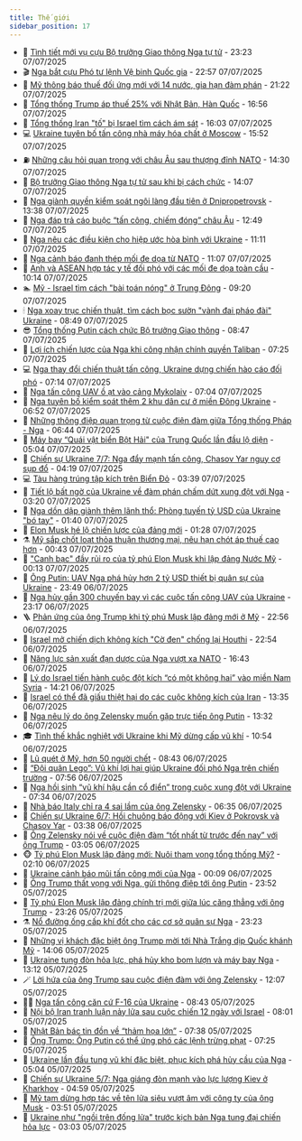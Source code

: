 ```yaml
---
title: Thế giới
sidebar_position: 17
---
```


<!-- dantri-the-gioi:START -->
- 🌋 [Tình tiết mới vụ cựu Bộ trưởng Giao thông Nga tự tử](https://dantri.com.vn/the-gioi/tinh-tiet-moi-vu-cuu-bo-truong-giao-thong-nga-tu-tu-20250708061150142.htm) - 23:23 07/07/2025
- 🎬 [Nga bắt cựu Phó tư lệnh Vệ binh Quốc gia](https://dantri.com.vn/the-gioi/nga-bat-cuu-pho-tu-lenh-ve-binh-quoc-gia-20250708052958492.htm) - 22:57 07/07/2025
- 🧰 [Mỹ thông báo thuế đối ứng mới với 14 nước, gia hạn đàm phán](https://dantri.com.vn/the-gioi/my-thong-bao-thue-doi-ung-moi-voi-14-nuoc-gia-han-dam-phan-20250708040943011.htm) - 21:22 07/07/2025
- 🌋 [Tổng thống Trump áp thuế 25% với Nhật Bản, Hàn Quốc](https://dantri.com.vn/the-gioi/tong-thong-trump-ap-thue-25-voi-nhat-ban-han-quoc-20250707234228442.htm) - 16:56 07/07/2025
- 🗽 [Tổng thống Iran &quot;tố&quot; bị Israel tìm cách ám sát](https://dantri.com.vn/the-gioi/tong-thong-iran-to-bi-israel-tim-cach-am-sat-20250707211653367.htm) - 16:03 07/07/2025
- 💻 [Ukraine tuyên bố tấn công nhà máy hóa chất ở Moscow](https://dantri.com.vn/the-gioi/ukraine-tuyen-bo-tan-cong-nha-may-hoa-chat-o-moscow-20250707214442926.htm) - 15:52 07/07/2025
- ⛽️ [Những câu hỏi quan trọng với châu Âu sau thượng đỉnh NATO](https://dantri.com.vn/the-gioi/nhung-cau-hoi-quan-trong-voi-chau-au-sau-thuong-dinh-nato-20250707212041294.htm) - 14:30 07/07/2025
- 🤩 [Bộ trưởng Giao thông Nga tự tử sau khi bị cách chức](https://dantri.com.vn/the-gioi/bo-truong-giao-thong-nga-tu-tu-sau-khi-bi-cach-chuc-20250707204959840.htm) - 14:07 07/07/2025
- 🧐 [Nga giành quyền kiểm soát ngôi làng đầu tiên ở Dnipropetrovsk](https://dantri.com.vn/the-gioi/nga-gianh-quyen-kiem-soat-ngoi-lang-dau-tien-o-dnipropetrovsk-20250707201716875.htm) - 13:38 07/07/2025
- 🎊 [Nga đáp trả cáo buộc “tấn công, chiếm đóng” châu Âu](https://dantri.com.vn/the-gioi/nga-dap-tra-cao-buoc-tan-cong-chiem-dong-chau-au-20250707183016747.htm) - 12:49 07/07/2025
- 📝 [Nga nêu các điều kiện cho hiệp ước hòa bình với Ukraine](https://dantri.com.vn/the-gioi/nga-neu-cac-dieu-kien-cho-hiep-uoc-hoa-binh-voi-ukraine-20250707180136857.htm) - 11:11 07/07/2025
- 🤡 [Nga cảnh báo đanh thép mối đe dọa từ NATO](https://dantri.com.vn/the-gioi/nga-canh-bao-danh-thep-moi-de-doa-tu-nato-20250707175212919.htm) - 11:07 07/07/2025
- 🥷 [Anh và ASEAN hợp tác y tế đối phó với các mối đe dọa toàn cầu](https://dantri.com.vn/the-gioi/anh-va-asean-hop-tac-y-te-doi-pho-voi-cac-moi-de-doa-toan-cau-20250707170844516.htm) - 10:14 07/07/2025
- 🏊 [Mỹ - Israel tìm cách &quot;bài toán nóng&quot; ở Trung Đông](https://dantri.com.vn/the-gioi/my-israel-tim-cach-bai-toan-nong-o-trung-dong-20250707152404215.htm) - 09:20 07/07/2025
- 🕯 [Nga xoay trục chiến thuật, tìm cách bọc sườn &quot;vành đai pháo đài&quot; Ukraine](https://dantri.com.vn/the-gioi/nga-xoay-truc-chien-thuat-tim-cach-boc-suon-vanh-dai-phao-dai-ukraine-20250707150703986.htm) - 08:49 07/07/2025
- 😎 [Tổng thống Putin cách chức Bộ trưởng Giao thông](https://dantri.com.vn/the-gioi/tong-thong-putin-cach-chuc-bo-truong-giao-thong-20250707152620101.htm) - 08:47 07/07/2025
- 🌈 [Lợi ích chiến lược của Nga khi công nhận chính quyền Taliban](https://dantri.com.vn/the-gioi/loi-ich-chien-luoc-cua-nga-khi-cong-nhan-chinh-quyen-taliban-20250707142353886.htm) - 07:25 07/07/2025
- 💻 [Nga thay đổi chiến thuật tấn công, Ukraine dựng chiến hào cáo đối phó](https://dantri.com.vn/the-gioi/nga-thay-doi-chien-thuat-tan-cong-ukraine-dung-chien-hao-cao-doi-pho-20250707141117138.htm) - 07:14 07/07/2025
- 🤖 [Nga tấn công UAV ồ ạt vào cảng Mykolaiv](https://dantri.com.vn/the-gioi/nga-tan-cong-uav-o-at-vao-cang-mykolaiv-20250707140326100.htm) - 07:04 07/07/2025
- 🦏 [Nga tuyên bố kiểm soát thêm 2 khu dân cư ở miền Đông Ukraine](https://dantri.com.vn/the-gioi/nga-tuyen-bo-kiem-soat-them-2-khu-dan-cu-o-mien-dong-ukraine-20250707135211842.htm) - 06:52 07/07/2025
- 🌁 [Những thông điệp quan trọng từ cuộc điện đàm giữa Tổng thống Pháp - Nga](https://dantri.com.vn/the-gioi/nhung-thong-diep-quan-trong-tu-cuoc-dien-dam-giua-tong-thong-phap-nga-20250707133559605.htm) - 06:44 07/07/2025
- 🐘 [Máy bay “Quái vật biển Bột Hải&quot; của Trung Quốc lần đầu lộ diện](https://dantri.com.vn/the-gioi/may-bay-quai-vat-bien-bot-hai-cua-trung-quoc-lan-dau-lo-dien-20250707114800276.htm) - 05:04 07/07/2025
- 🥷 [Chiến sự Ukraine 7/7: Nga đẩy mạnh tấn công, Chasov Yar nguy cơ sụp đổ](https://dantri.com.vn/the-gioi/chien-su-ukraine-77-nga-day-manh-tan-cong-chasov-yar-nguy-co-sup-do-20250707103159739.htm) - 04:19 07/07/2025
- 💻 [Tàu hàng trúng tập kích trên Biển Đỏ](https://dantri.com.vn/the-gioi/tau-hang-trung-tap-kich-tren-bien-do-20250707103425069.htm) - 03:39 07/07/2025
- 🎡 [Tiết lộ bất ngờ của Ukraine về đàm phán chấm dứt xung đột với Nga](https://dantri.com.vn/the-gioi/tiet-lo-bat-ngo-cua-ukraine-ve-dam-phan-cham-dut-xung-dot-voi-nga-20250707100251365.htm) - 03:20 07/07/2025
- 🧰 [Nga dồn dập giành thêm lãnh thổ: Phòng tuyến tỷ USD của Ukraine &quot;bó tay&quot;](https://dantri.com.vn/the-gioi/nga-don-dap-gianh-them-lanh-tho-phong-tuyen-ty-usd-cua-ukraine-bo-tay-20250707075853996.htm) - 01:40 07/07/2025
- 🥸 [Elon Musk hé lộ chiến lược của đảng mới](https://dantri.com.vn/the-gioi/elon-musk-he-lo-chien-luoc-cua-dang-moi-20250707072143313.htm) - 01:28 07/07/2025
- ⚗️ [Mỹ sắp chốt loạt thỏa thuận thương mại, nêu hạn chót áp thuế cao hơn](https://dantri.com.vn/the-gioi/my-sap-chot-loat-thoa-thuan-thuong-mai-neu-han-chot-ap-thue-cao-hon-20250707072315641.htm) - 00:43 07/07/2025
- 🌮 [&quot;Canh bạc&quot; đầy rủi ro của tỷ phú Elon Musk khi lập đảng Nước Mỹ](https://dantri.com.vn/the-gioi/canh-bac-day-rui-ro-cua-ty-phu-elon-musk-khi-lap-dang-nuoc-my-20250707071257612.htm) - 00:13 07/07/2025
- 🎃 [Ông Putin: UAV Nga phá hủy hơn 2 tỷ USD thiết bị quân sự của Ukraine](https://dantri.com.vn/the-gioi/ong-putin-uav-nga-pha-huy-hon-2-ty-usd-thiet-bi-quan-su-cua-ukraine-20250707063720321.htm) - 23:49 06/07/2025
- 💫 [Nga hủy gần 300 chuyến bay vì các cuộc tấn công UAV của Ukraine](https://dantri.com.vn/the-gioi/nga-huy-gan-300-chuyen-bay-vi-cac-cuoc-tan-cong-uav-cua-ukraine-20250707060018833.htm) - 23:17 06/07/2025
- 🪜 [Phản ứng của ông Trump khi tỷ phú Musk lập đảng mới ở Mỹ](https://dantri.com.vn/the-gioi/phan-ung-cua-ong-trump-khi-ty-phu-musk-lap-dang-moi-o-my-20250707055020195.htm) - 22:56 06/07/2025
- 🌋 [Israel mở chiến dịch không kích &quot;Cờ đen&quot; chống lại Houthi](https://dantri.com.vn/the-gioi/israel-mo-chien-dich-khong-kich-co-den-chong-lai-houthi-20250707053318945.htm) - 22:54 06/07/2025
- 🦏 [Năng lực sản xuất đạn dược của Nga vượt xa NATO](https://dantri.com.vn/the-gioi/nang-luc-san-xuat-dan-duoc-cua-nga-vuot-xa-nato-20250706222436799.htm) - 16:43 06/07/2025
- 👀 [Lý do Israel tiến hành cuộc đột kích “có một không hai” vào miền Nam Syria](https://dantri.com.vn/the-gioi/ly-do-israel-tien-hanh-cuoc-dot-kich-co-mot-khong-hai-vao-mien-nam-syria-20250706212129981.htm) - 14:21 06/07/2025
- 🧰 [Israel có thể đã giấu thiệt hại do các cuộc không kích của Iran](https://dantri.com.vn/the-gioi/israel-co-the-da-giau-thiet-hai-do-cac-cuoc-khong-kich-cua-iran-20250706202457989.htm) - 13:35 06/07/2025
- 🚀 [Nga nêu lý do ông Zelensky muốn gặp trực tiếp ông Putin](https://dantri.com.vn/the-gioi/nga-neu-ly-do-ong-zelensky-muon-gap-truc-tiep-ong-putin-20250706190009173.htm) - 13:32 06/07/2025
- 🎓 [Tình thế khắc nghiệt với Ukraine khi Mỹ dừng cấp vũ khí](https://dantri.com.vn/the-gioi/tinh-the-khac-nghiet-voi-ukraine-khi-my-dung-cap-vu-khi-20250706172518484.htm) - 10:54 06/07/2025
- 🥸 [Lũ quét ở Mỹ, hơn 50 người chết](https://dantri.com.vn/the-gioi/lu-quet-o-my-hon-50-nguoi-chet-20250706151448680.htm) - 08:43 06/07/2025
- 🦅 [“Đội quân Lego”: Vũ khí lợi hại giúp Ukraine đối phó Nga trên chiến trường](https://dantri.com.vn/the-gioi/doi-quan-lego-vu-khi-loi-hai-giup-ukraine-doi-pho-nga-tren-chien-truong-20250706143656965.htm) - 07:56 06/07/2025
- 🤭 [Nga hồi sinh “vũ khí hậu cần cổ điển” trong cuộc xung đột với Ukraine](https://dantri.com.vn/the-gioi/nga-hoi-sinh-vu-khi-hau-can-co-dien-trong-cuoc-xung-dot-voi-ukraine-20250706143404853.htm) - 07:34 06/07/2025
- 🤖 [Nhà báo Italy chỉ ra 4 sai lầm của ông Zelensky](https://dantri.com.vn/the-gioi/nha-bao-italy-chi-ra-4-sai-lam-cua-ong-zelensky-20250706110546582.htm) - 06:35 06/07/2025
- 🐲 [Chiến sự Ukraine 6/7: Hồi chuông báo động với Kiev ở Pokrovsk và Chasov Yar](https://dantri.com.vn/the-gioi/chien-su-ukraine-67-hoi-chuong-bao-dong-voi-kiev-o-pokrovsk-va-chasov-yar-20250706101929641.htm) - 03:38 06/07/2025
- 🫣 [Ông Zelensky nói về cuộc điện đàm “tốt nhất từ trước đến nay” với ông Trump](https://dantri.com.vn/the-gioi/ong-zelensky-noi-ve-cuoc-dien-dam-tot-nhat-tu-truoc-den-nay-voi-ong-trump-20250706095624036.htm) - 03:05 06/07/2025
- 🐵 [Tỷ phú Elon Musk lập đảng mới: Nuôi tham vọng tổng thống Mỹ?](https://dantri.com.vn/the-gioi/ty-phu-elon-musk-lap-dang-moi-nuoi-tham-vong-tong-thong-my-20250706081210324.htm) - 02:10 06/07/2025
- 🫶 [Ukraine cảnh báo mũi tấn công mới của Nga](https://dantri.com.vn/the-gioi/ukraine-canh-bao-mui-tan-cong-moi-cua-nga-20250706065000121.htm) - 00:09 06/07/2025
- 💃 [Ông Trump thất vọng với Nga, gửi thông điệp tới ông Putin](https://dantri.com.vn/the-gioi/ong-trump-that-vong-voi-nga-gui-thong-diep-toi-ong-putin-20250706063344507.htm) - 23:52 05/07/2025
- 💫 [Tỷ phú Elon Musk lập đảng chính trị mới giữa lúc căng thẳng với ông Trump](https://dantri.com.vn/the-gioi/ty-phu-elon-musk-lap-dang-chinh-tri-moi-giua-luc-cang-thang-voi-ong-trump-20250706053739243.htm) - 23:26 05/07/2025
- ⚗️ [Nổ đường ống cấp khí đốt cho các cơ sở quân sự Nga](https://dantri.com.vn/the-gioi/no-duong-ong-cap-khi-dot-cho-cac-co-so-quan-su-nga-20250706062310837.htm) - 23:23 05/07/2025
- 🥷 [Những vị khách đặc biệt ông Trump mời tới Nhà Trắng dịp Quốc khánh Mỹ](https://dantri.com.vn/the-gioi/nhung-vi-khach-dac-biet-ong-trump-moi-toi-nha-trang-dip-quoc-khanh-my-20250705210158720.htm) - 14:06 05/07/2025
- 🥸 [Ukraine tung đòn hỏa lực, phá hủy kho bom lượn và máy bay Nga](https://dantri.com.vn/the-gioi/ukraine-tung-don-hoa-luc-pha-huy-kho-bom-luon-va-may-bay-nga-20250705192411315.htm) - 13:12 05/07/2025
- 🪄 [Lời hứa của ông Trump sau cuộc điện đàm với ông Zelensky](https://dantri.com.vn/the-gioi/loi-hua-cua-ong-trump-sau-cuoc-dien-dam-voi-ong-zelensky-20250705190011109.htm) - 12:07 05/07/2025
- 🧑‍💻 [Nga tấn công căn cứ F-16 của Ukraine](https://dantri.com.vn/the-gioi/nga-tan-cong-can-cu-f-16-cua-ukraine-20250705154039887.htm) - 08:43 05/07/2025
- 🤭 [Nội bộ Iran tranh luận nảy lửa sau cuộc chiến 12 ngày với Israel](https://dantri.com.vn/the-gioi/noi-bo-iran-tranh-luan-nay-lua-sau-cuoc-chien-12-ngay-voi-israel-20250705133428449.htm) - 08:01 05/07/2025
- 🗽 [Nhật Bản bác tin đồn về “thảm họa lớn”](https://dantri.com.vn/the-gioi/nhat-ban-bac-tin-don-ve-tham-hoa-lon-20250705134138203.htm) - 07:38 05/07/2025
- 🤖 [Ông Trump: Ông Putin có thể ứng phó các lệnh trừng phạt](https://dantri.com.vn/the-gioi/ong-trump-ong-putin-co-the-ung-pho-cac-lenh-trung-phat-20250705131739867.htm) - 07:25 05/07/2025
- 🌈 [Ukraine lần đầu tung vũ khí đặc biệt, phục kích phá hủy cầu của Nga](https://dantri.com.vn/the-gioi/ukraine-lan-dau-tung-vu-khi-dac-biet-phuc-kich-pha-huy-cau-cua-nga-20250705115016409.htm) - 05:04 05/07/2025
- 🤩 [Chiến sự Ukraine 5/7: Nga giáng đòn mạnh vào lực lượng Kiev ở Kharkhov](https://dantri.com.vn/the-gioi/chien-su-ukraine-57-nga-giang-don-manh-vao-luc-luong-kiev-o-kharkhov-20250705112625327.htm) - 04:59 05/07/2025
- 🤗 [Mỹ tạm dừng hợp tác về tên lửa siêu vượt âm với công ty của ông Musk](https://dantri.com.vn/the-gioi/my-tam-dung-hop-tac-ve-ten-lua-sieu-vuot-am-voi-cong-ty-cua-ong-musk-20250705100335929.htm) - 03:51 05/07/2025
- 🙉 [Ukraine như &quot;ngồi trên đống lửa&quot; trước kịch bản Nga tung đại chiến hỏa lực](https://dantri.com.vn/the-gioi/ukraine-nhu-ngoi-tren-dong-lua-truoc-kich-ban-nga-tung-dai-chien-hoa-luc-20250705095355842.htm) - 03:03 05/07/2025<!-- dantri-the-gioi:END -->

